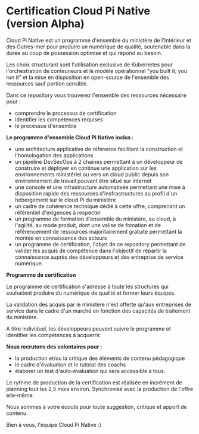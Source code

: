 # Certification Cloud Pi Native (version Alpha)

Cloud Pi Native est un programme d'ensemble du ministère de l'Intérieur et des Outres-mer pour produire un numérique de qualité, soutenable dans la durée au coup de possession optimisé et qui répond au besoin. 

Les choix structurant sont l'utilisation exclusive de Kubernetes pour l'orchestration de conteuneurs et le modèle opérationnel "you built it, you run it" et la mise en disposition en open-source de l'ensemble des ressources sauf portion sensible.

Dans ce repository vous trouverez l'ensemble des ressources nécessaire pour :

- comprendre le processus de certification
- identifier les compétences requises
- le processus d'ensemble


**Le programme d'ensemble Cloud Pi Native inclus :**

- une architecture applicative de référence facilitant la construction et l'homologation des applications
- un pipeline DevSecOps à 2 chaines permettant à un développeur de construire et déployer en continue une application sur les environnements ministériel ou vers un cloud public depuis son environnement de travail pouvant être situé sur internet
- une console et une infrastructure automatisée permettant une mise à disposition rapide des ressources d'insfrastructures au profil d'un hébergement sur le cloud Pi du ministère
- un cadre de cohérence technique dédié à cette offre, comprenant un référentiel d'exigences à respecter
- un programme de formation d'ensemble du ministère, au cloud, à l'agilité, au mode produit, dont une valise de fomation et de référencement de ressources majoritairement gratuite permettant la montée en connaissance des acteurs
- un programme de certification, l'objet de ce repository permettant de valider les acquis de compétence dans l'objectif de répartir la connaissance auprès des développeurs et des entreprise de service numérique.

**Programme de certification**

Le programme de certification s'adresse à toute les structures qui souhaitent produire du numérique de qualité et former leurs équipes.

La validation des acquis par le ministère n'est offerte qu'aux entreprises de service dans le cadre d'un marché en fonction des capacités de traitement du ministère.

A titre individuel, les développeurs peuvent suivre le programme et identifier les compétences à acquerrir. 

**Nous recrutons des volontaires pour :**
- la production et/ou la critique des éléments de contenu pédagogique
- le cadre d'évaluation et le tutorat des coachs   
- élaborer un test d'auto-évaluation qui sera accessible à tous.

 Le rythme de production de la certification est réalisée en incrément de planning tout les 2,5 mois environ. Synchronisé avec la production de l'offre elle-même.

 Nous sommes à votre écoute pour toute suggestion, critique et apport de contenu. 

Bien à vous, l'équipe Cloud Pi Native :)





